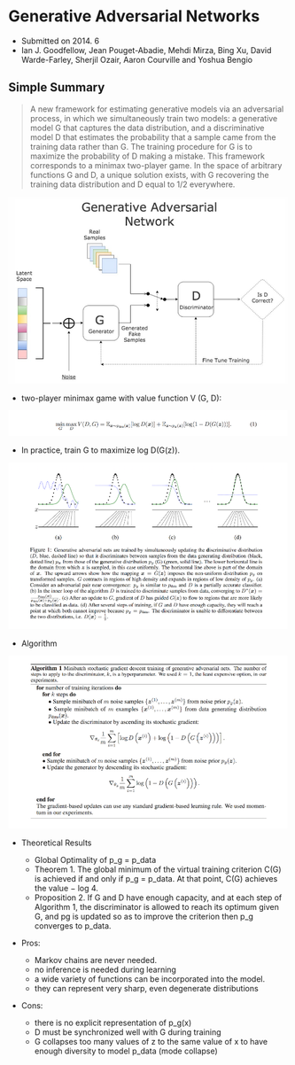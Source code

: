 # Generative Adversarial Networks

- Submitted on 2014. 6
- Ian J. Goodfellow, Jean Pouget-Abadie, Mehdi Mirza, Bing Xu, David Warde-Farley, Sherjil Ozair, Aaron Courville and Yoshua Bengio

## Simple Summary

>   A new framework for estimating generative models via an adversarial process, in which we simultaneously train two models: a generative model G that captures the data distribution, and a discriminative model D that estimates the probability that a sample came from the training data rather than G. The training procedure for G is to maximize the probability of D making a mistake. This framework corresponds to a minimax two-player game. In the space of arbitrary functions G and D, a unique solution exists, with G recovering the training data distribution and D equal to 1/2 everywhere.

![images](../../images/gan_1.jpeg)

- two-player minimax game with value function V (G, D):

![images](../../images/gan_2.png)

- In practice, train G to maximize log D(G(z)).

![images](../../images/gan_3.png)

- Algorithm

![images](../../images/gan_4.png)

- Theoretical Results
	- Global Optimality of p\_g = p\_data
	- Theorem 1. The global minimum of the virtual training criterion C(G) is achieved if and only if p\_g = p\_data. At that point, C(G) achieves the value − log 4.
	- Proposition 2. If G and D have enough capacity, and at each step of Algorithm 1, the discriminator is allowed to reach its optimum given G, and pg is updated so as to improve the criterion then p\_g converges to p\_data.

- Pros:
	- Markov chains are never needed.
	- no inference is needed during learning
	- a wide variety of functions can be incorporated into the model.
	- they can represent very sharp, even degenerate distributions
- Cons:	
	- there is no explicit representation of p\_g(x)
	- D must be synchronized well with G during training
	- G collapses too many values of z to the same value of x to have enough diversity to model p\_data (mode collapse)